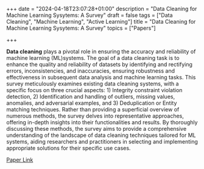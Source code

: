 +++
date = "2024-04-18T23:07:28+01:00"
description = "Data Cleaning for Machine Learning Sysytems: A Survey"
draft = false
tags = ["Data Cleaning", "Machine Learning", "Active Learning"]
title = "Data Cleaning for Machine Learning Sysytems: A Survey"
topics = ["Papers"]

+++


<b>Data cleaning</b> plays a pivotal role in ensuring the accuracy and reliability of machine learning (ML)systems. The goal of a data cleaning task is to enhance the quality and reliability of datasets by identifying and rectifying errors, inconsistencies, and inaccuracies, ensuring robustness and effectiveness in subsequent data analysis and machine learning tasks. This survey meticulously examines existing data cleaning systems, with a specific focus on three crucial aspects: 1) Integrity constraint violation detection, 2) Identification and handling of outliers, missing values, anomalies, and adversarial examples, and 3) Deduplication or Entity matching techniques. Rather than providing a superficial overview of numerous methods, the survey delves into representative approaches, offering in-depth insights into their functionalities and results. By thoroughly discussing these methods, the survey aims to provide a comprehensive understanding of the landscape of data cleaning techniques tailored for ML systems, aiding researchers and practitioners in selecting and implementing appropriate solutions for their specific use cases.

[Paper Link](/Data_Cleaning_for_Machine_Learning_Systems___A_Survey.pdf)